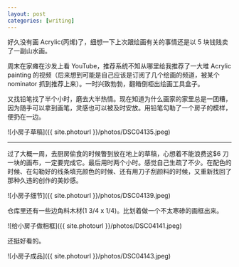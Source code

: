 ```yaml
---
layout: post
categories: [writing]
---
```


好久没有画 Acrylic(丙烯)了，细想一下上次跟绘画有关的事情还是以 5 块钱贱卖了一副山水画。

周末在家瘫在沙发上看 YouTube，推荐系统不知从哪里给我推荐了一大堆 Acrylic painting 的视频（后来想到可能是自己应该是订阅了几个绘画的频道，被某个 nominator 抓到推荐上来）。一时兴致勃勃，翻箱倒柜出绘画工具盒子。

又找铅笔找了半个小时，磨去大半热情。现在知道为什么画家的家里总是一团糟，因为随手可以拿到画笔，灵感也可以被及时安放。用铅笔勾勒了一个房子的模样，便扔在一边。

![小房子草稿]({{ site.photourl }}/photos/DSC04135.jpeg)

---

过了大概一周，去厨房偷食的时候瞥到放在地上的草稿，心想着不能浪费这$6 刀一块的画布，一定要完成它。最后用时两个小时。感觉自己生疏了不少。在配色的时候、在勾勒好的线条填充颜色的时候、还有用刀子刮颜料的时候，又重新找回了那种久违的创作的美妙感。

![小房子细节]({{ site.photourl }}/photos/DSC04139.jpeg)

仓库里还有一些边角料木材(1 3/4 x 1/4)。比划着做一个不太寒碜的画框出来。

![给小房子做相框]({{ site.photourl }}/photos/DSC04141.jpeg)

还挺好看的。

![小房子成品]({{ site.photourl }}/photos/DSC04143.jpeg)
